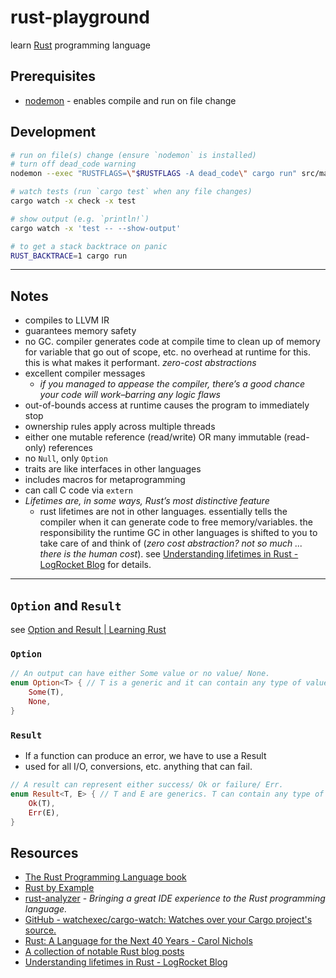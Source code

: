 # rust-playground

learn [Rust](https://www.rust-lang.org/) programming language

## Prerequisites

* [nodemon](https://nodemon.io/) - enables compile and run on file change

## Development

```sh
# run on file(s) change (ensure `nodemon` is installed)
# turn off dead_code warning
nodemon --exec "RUSTFLAGS=\"$RUSTFLAGS -A dead_code\" cargo run" src/main.rs

# watch tests (run `cargo test` when any file changes)
cargo watch -x check -x test

# show output (e.g. `println!`)
cargo watch -x 'test -- --show-output'

# to get a stack backtrace on panic
RUST_BACKTRACE=1 cargo run

```

---

## Notes

* compiles to LLVM IR
* guarantees memory safety
* no GC.  compiler generates code at compile time to clean up of memory for variable that go out of scope, etc.  no overhead at runtime for this.  this is what makes it performant. *zero-cost abstractions*
* excellent compiler messages
  * *if you managed to appease the compiler, there’s a good chance your code will work–barring any logic flaws*
* out-of-bounds access at runtime causes the program to immediately stop
* ownership rules apply across multiple threads
* either one mutable reference (read/write) OR many immutable (read-only) references
* no `Null`, only `Option`
* traits are like interfaces in other languages
* includes macros for metaprogramming
* can call C code via `extern`
* *Lifetimes are, in some ways, Rust’s most distinctive feature*
  * rust lifetimes are not in other languages. essentially tells the compiler when it can generate code to free memory/variables.  the responsibility the runtime GC in other languages is shifted to you to take care of and think of (*zero cost abstraction? not so much ... there is the human cost*).  see [Understanding lifetimes in Rust - LogRocket Blog](https://blog.logrocket.com/understanding-lifetimes-in-rust/) for details.

---

## `Option` and `Result`

see [Option and Result | Learning Rust](https://learning-rust.github.io/docs/e3.option_and_result.html)

### `Option`


```rust
// An output can have either Some value or no value/ None.
enum Option<T> { // T is a generic and it can contain any type of value.
    Some(T),
    None,
}
```

### `Result`

* If a function can produce an error, we have to use a Result
* used for all I/O, conversions, etc. anything that can fail.

```rust
// A result can represent either success/ Ok or failure/ Err.
enum Result<T, E> { // T and E are generics. T can contain any type of value, E can be any error.
    Ok(T),
    Err(E),
}
```

## Resources

* [The Rust Programming Language book](https://doc.rust-lang.org/stable/book/)
* [Rust by Example](https://doc.rust-lang.org/rust-by-example/)
* [rust-analyzer](https://rust-analyzer.github.io/) - *Bringing a great IDE experience to the Rust programming language.*
* [GitHub - watchexec/cargo-watch: Watches over your Cargo project&#39;s source.](https://github.com/watchexec/cargo-watch)
* [Rust: A Language for the Next 40 Years - Carol Nichols](https://www.youtube.com/watch?v=A3AdN7U24iU)
* [A collection of notable Rust blog posts](https://gist.github.com/brson/a324c83a6af6a8a78dfaa9d33eb9b48e)
* [Understanding lifetimes in Rust - LogRocket Blog](https://blog.logrocket.com/understanding-lifetimes-in-rust/)